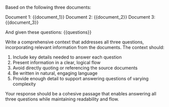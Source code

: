 Based on the following three documents:

Document 1: {{document_1}}
Document 2: {{document_2}}
Document 3: {{document_3}}

And given these questions:
<questions>{{questions}}</questions>

Write a comprehensive context that addresses all three questions, incorporating relevant information from the documents. The context should:

1. Include key details needed to answer each question
2. Present information in a clear, logical flow
3. Avoid directly quoting or referencing the source documents
4. Be written in natural, engaging language
5. Provide enough detail to support answering questions of varying complexity

Your response should be a cohesive passage that enables answering all three questions while maintaining readability and flow.
